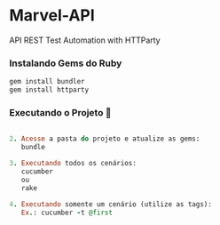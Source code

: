 # Marvel-API
API REST Test Automation with HTTParty

### Instalando Gems do Ruby

```ruby
gem install bundler
gem install httparty
```

### Executando o Projeto :dart:

```ruby

2. Acesse a pasta do projeto e atualize as gems:
   bundle

3. Executando todos os cenários:
   cucumber 
   ou
   rake
   
4. Executando somente um cenário (utilize as tags): 
   Ex.: cucumber -t @first
```
